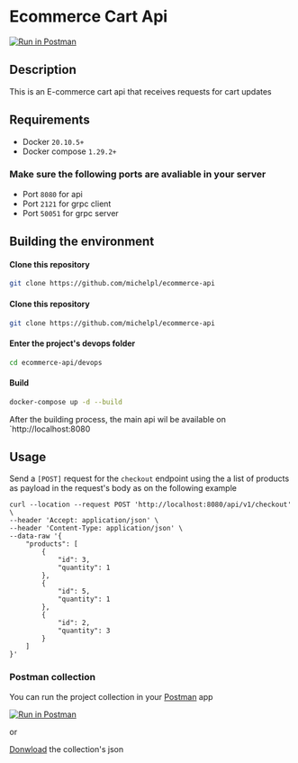 # Ecommerce Cart Api

[![Run in Postman](https://run.pstmn.io/button.svg)](https://app.getpostman.com/run-collection/1954140-559ca720-0fdb-40f2-8a00-dba85e42b67e?action=collection%2Ffork&collection-url=entityId%3D1954140-559ca720-0fdb-40f2-8a00-dba85e42b67e%26entityType%3Dcollection%26workspaceId%3D884cf7ff-ca99-4231-944e-d47ac4babda5)

## Description

This is an E-commerce cart api that receives requests for cart updates

## Requirements

- Docker `20.10.5+`
- Docker compose `1.29.2+`

### Make sure the following ports are avaliable in your server

* Port `8080` for api
* Port `2121` for grpc client
* Port `50051` for grpc server


## Building the environment


#### Clone this repository

```bash
git clone https://github.com/michelpl/ecommerce-api
```

#### Clone this repository

```bash
git clone https://github.com/michelpl/ecommerce-api
```

#### Enter the project's devops folder

```bash
cd ecommerce-api/devops
```

#### Build

```bash
docker-compose up -d --build
```

After the building process, the main api wil be available on `http://localhost:8080

## Usage

Send a `[POST]` request for the `checkout` endpoint using the a list of products as payload in the request's body as on the following example

```shell
curl --location --request POST 'http://localhost:8080/api/v1/checkout' \
--header 'Accept: application/json' \
--header 'Content-Type: application/json' \
--data-raw '{
    "products": [
        {
            "id": 3,
            "quantity": 1
        },
        {
            "id": 5,
            "quantity": 1
        },
        {
            "id": 2,
            "quantity": 3
        }
    ]
}'
```

### Postman collection

You can run the project collection in your [Postman]("https://www.postman.com/") app

[![Run in Postman](https://run.pstmn.io/button.svg)](https://app.getpostman.com/run-collection/1954140-559ca720-0fdb-40f2-8a00-dba85e42b67e?action=collection%2Ffork&collection-url=entityId%3D1954140-559ca720-0fdb-40f2-8a00-dba85e42b67e%26entityType%3Dcollection%26workspaceId%3D884cf7ff-ca99-4231-944e-d47ac4babda5)

or

[Donwload](https://www.getpostman.com/collections/a391fac6619543eae84f) the collection's json


